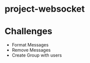 # project-websocket



# Challenges 

- Format Messages
- Remove Messages
- Create Group with users
